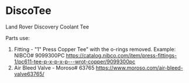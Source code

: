 # DiscoTee
Land Rover Discovery Coolant Tee

Parts use:
1. Fitting - "1" Press Copper Tee" with the o-rings removed. Example: NIBCO# 9099300PC
  https://catalog.nibco.com/item/press-fittings-1/pc611-tee-p-x-p-x-p---wrot-copper/9099300pc
2. Air Bleed Valve - Moroso# 63765
  https://www.moroso.com/air-bleed-valve63765/
